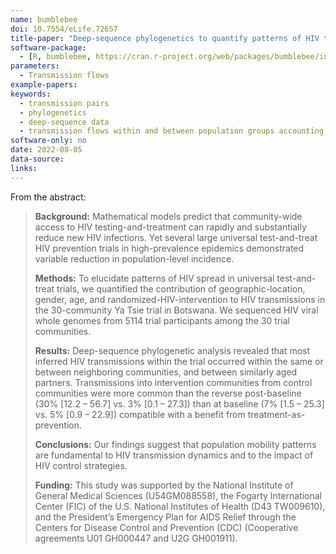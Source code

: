 ```yaml
---
name: bumblebee
doi: 10.7554/eLife.72657
title-paper: "Deep-sequence phylogenetics to quantify patterns of HIV transmission in the context of a universal testing and treatment trial – BCPP/Ya Tsie trial"
software-package:
  - [R, bumblebee, https://cran.r-project.org/web/packages/bumblebee/index.html]
parameters:
  - Transmission flows
example-papers:  
keywords:
  - transmission pairs
  - phylogenetics
  - deep-sequence data
  - transmission flows within and between population groups accounting for sampling heterogeneity
software-only: no
date: 2022-08-05
data-source:
links:
---
```


From the abstract: 

> **Background:**
Mathematical models predict that community-wide access to HIV testing-and-treatment can rapidly and substantially reduce new HIV infections. Yet several large universal test-and-treat HIV prevention trials in high-prevalence epidemics demonstrated variable reduction in population-level incidence.
> 
> **Methods:**
To elucidate patterns of HIV spread in universal test-and-treat trials, we quantified the contribution of geographic-location, gender, age, and randomized-HIV-intervention to HIV transmissions in the 30-community Ya Tsie trial in Botswana. We sequenced HIV viral whole genomes from 5114 trial participants among the 30 trial communities.
> 
> **Results:**
Deep-sequence phylogenetic analysis revealed that most inferred HIV transmissions within the trial occurred within the same or between neighboring communities, and between similarly aged partners. Transmissions into intervention communities from control communities were more common than the reverse post-baseline (30% [12.2 – 56.7] vs. 3% [0.1 – 27.3]) than at baseline (7% [1.5 – 25.3] vs. 5% [0.9 – 22.9]) compatible with a benefit from treatment-as-prevention.
> 
> **Conclusions:**
Our findings suggest that population mobility patterns are fundamental to HIV transmission dynamics and to the impact of HIV control strategies.
> 
> **Funding:**
This study was supported by the National Institute of General Medical Sciences (U54GM088558), the Fogarty International Center (FIC) of the U.S. National Institutes of Health (D43 TW009610), and the President’s Emergency Plan for AIDS Relief through the Centers for Disease Control and Prevention (CDC) (Cooperative agreements U01 GH000447 and U2G GH001911).

